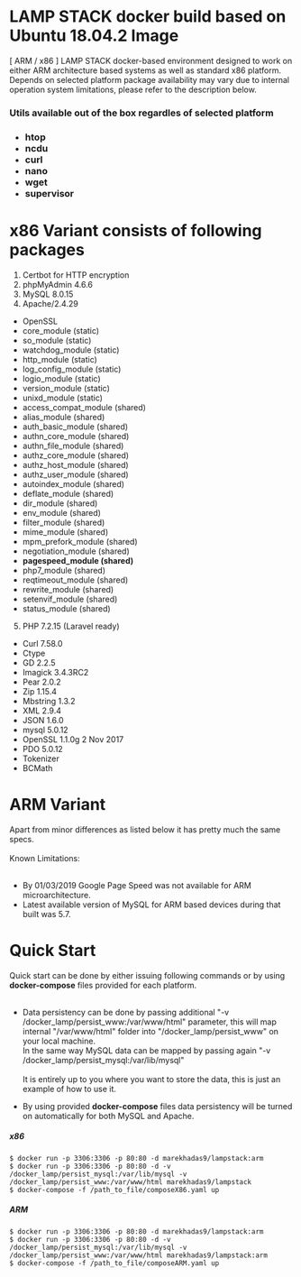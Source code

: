 # LAMP STACK docker build based on Ubuntu 18.04.2 Image

[ ARM / x86 ] LAMP STACK docker-based environment designed to work on either ARM architecture based systems as well as standard x86 platform. Depends on selected platform package availability may vary due to internal operation system limitations, please refer to the description below.

<h3>Utils available out of the box regardles of selected platform<h3>
<ul>
   <li>htop</li>
   <li>ncdu</li>
   <li>curl</li>
   <li>nano</li>
   <li>wget</li>
   <li>supervisor</li>
</ul>
   
<h1>x86 Variant consists of following packages</h1>

1. Certbot for HTTP encryption
2. phpMyAdmin 4.6.6
3. MySQL 8.0.15
4. Apache/2.4.29
<ul>
   <li>OpenSSL</li>
   <li>core_module (static)</li>
   <li>so_module (static)</li>
   <li>watchdog_module (static)</li>
   <li>http_module (static)</li>
   <li>log_config_module (static)</li>
   <li>logio_module (static)</li>
   <li>version_module (static)</li>
   <li>unixd_module (static)</li>
   <li>access_compat_module (shared)</li>
   <li>alias_module (shared)</li>
   <li>auth_basic_module (shared)</li>
   <li>authn_core_module (shared)</li>
   <li>authn_file_module (shared)</li>
   <li>authz_core_module (shared)</li>
   <li>authz_host_module (shared)</li>
   <li>authz_user_module (shared)</li>
   <li>autoindex_module (shared)</li>
   <li>deflate_module (shared)</li>
   <li>dir_module (shared)</li>
   <li>env_module (shared)</li>
   <li>filter_module (shared)</li>
   <li>mime_module (shared)</li>
   <li>mpm_prefork_module (shared)</li>
   <li>negotiation_module (shared)</li>
   <li><b>pagespeed_module (shared)</b></li>
   <li>php7_module (shared)</li>
   <li>reqtimeout_module (shared)</li>
   <li>rewrite_module (shared)</li>
   <li>setenvif_module (shared)</li>
   <li>status_module (shared)</li>
</ul>
   
5. PHP 7.2.15 (Laravel ready)
<ul>
   <li>Curl 7.58.0</li>
   <li>Ctype</li>
   <li>GD 2.2.5</li>
   <li>Imagick 3.4.3RC2</li>
   <li>Pear 2.0.2</li>
   <li>Zip 1.15.4</li>
   <li>Mbstring 1.3.2</li>
   <li>XML 2.9.4</li>
   <li>JSON 1.6.0</li>
   <li>mysql 5.0.12</li>
   <li>OpenSSL 1.1.0g 2 Nov 2017</li>
   <li>PDO 5.0.12</li>
   <li>Tokenizer</li>
   <li>BCMath</li>
</ul>

<h1>ARM Variant</h1>
Apart from minor differences as listed below it has pretty much the same specs.<br/><br/>
Known Limitations:<br/><br/>

* By 01/03/2019 Google Page Speed was not available for ARM microarchitecture.
* Latest available version of MySQL for ARM based devices during that built was 5.7.

<h1>Quick Start</h1>
Quick start can be done by either issuing following commands or by using <b>docker-compose</b> files provided for each platform.</br></br>

* Data persistency can be done by passing additional "-v /docker_lamp/persist_www:/var/www/html" parameter, this will map internal "/var/www/html" folder into "/docker_lamp/persist_www" on your local machine.<br> In the same way MySQL data can be mapped by passing again "-v /docker_lamp/persist_mysql:/var/lib/mysql" <br><br>
It is entirely up to you where you want to store the data, this is just an example of how to use it.


* By using provided <b>docker-compose</b> files data persistency will be turned on automatically for both MySQL and Apache.

<h5>x86</h5>

```
$ docker run -p 3306:3306 -p 80:80 -d marekhadas9/lampstack:arm
$ docker run -p 3306:3306 -p 80:80 -d -v /docker_lamp/persist_mysql:/var/lib/mysql -v /docker_lamp/persist_www:/var/www/html marekhadas9/lampstack
$ docker-compose -f /path_to_file/composeX86.yaml up
```

<h5>ARM</h5>

```
$ docker run -p 3306:3306 -p 80:80 -d marekhadas9/lampstack:arm
$ docker run -p 3306:3306 -p 80:80 -d -v /docker_lamp/persist_mysql:/var/lib/mysql -v /docker_lamp/persist_www:/var/www/html marekhadas9/lampstack:arm
$ docker-compose -f /path_to_file/composeARM.yaml up
```

